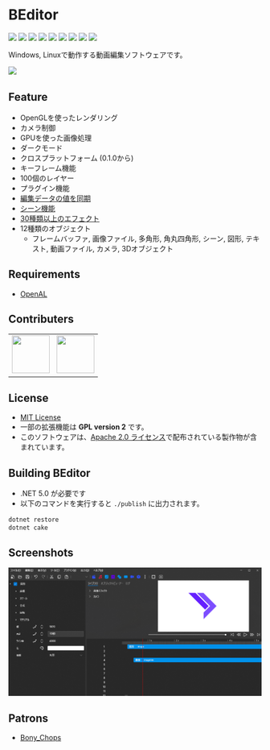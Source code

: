 # BEditor

![](https://img.shields.io/github/issues/b-editor/BEditor)
![](https://img.shields.io/github/forks/b-editor/BEditor)
![](https://img.shields.io/github/stars/b-editor/BEditor)
![](https://img.shields.io/github/license/b-editor/BEditor)
![](https://img.shields.io/github/downloads/b-editor/BEditor/total)
![](https://img.shields.io/github/v/release/b-editor/BEditor)
![](https://img.shields.io/github/repo-size/b-editor/BEditor)
![](https://github.com/b-editor/BEditor/workflows/Debug%20Build%20&%20Test/badge.svg)
![](https://github.com/b-editor/BEditor/workflows/CodeQL/badge.svg)

Windows, Linuxで動作する動画編集ソフトウェアです。

![](https://beditor.net/api/header/?version=0.1.3)

## Feature

* OpenGLを使ったレンダリング
* カメラ制御
* GPUを使った画像処理
* ダークモード
* クロスプラットフォーム (0.1.0から)
* キーフレーム機能
* 100個のレイヤー
* プラグイン機能
* [編集データの値を同期](https://beditor.net/Document?page=how-to-use/data-binding)
* [シーン機能](https://beditor.net/Document?page=keywords/scene)
* [30種類以上のエフェクト](https://beditor.net/Document?page=effects/overview)
* 12種類のオブジェクト
    * フレームバッファ, 画像ファイル, 多角形, 角丸四角形, シーン, 図形, テキスト, 動画ファイル, カメラ, 3Dオブジェクト

## Requirements
* [OpenAL](https://www.openal.org/)

## Contributers

|      |      |
| ---- | ---- |
|  <a href="https://twitter.com/indigo_san_"><img src="https://github.com/indigo-san.png" width="75" height="75"></img></a>  |  <a href="https://twitter.com/PC_YiB"><img src="https://github.com/YiB-PC.png" width="75" height="75"></img></a>  |

## License

* [MIT License](https://github.com/b-editor/BEditor/blob/main/LICENSE)
* 一部の拡張機能は __GPL version 2__ です。
* このソフトウェアは、[Apache 2.0 ライセンス](http://www.apache.org/licenses/LICENSE-2.0)で配布されている製作物が含まれています。

## Building BEditor

* .NET 5.0 が必要です
* 以下のコマンドを実行すると `./publish` に出力されます。
```
dotnet restore
dotnet cake
```

## Screenshots

![](https://raw.githubusercontent.com/b-editor/BEditor/main/docs/imgs/ScreenShot_1.png)

## Patrons

* [Bony_Chops](https://www.patreon.com/user/creators?u=52944861)
